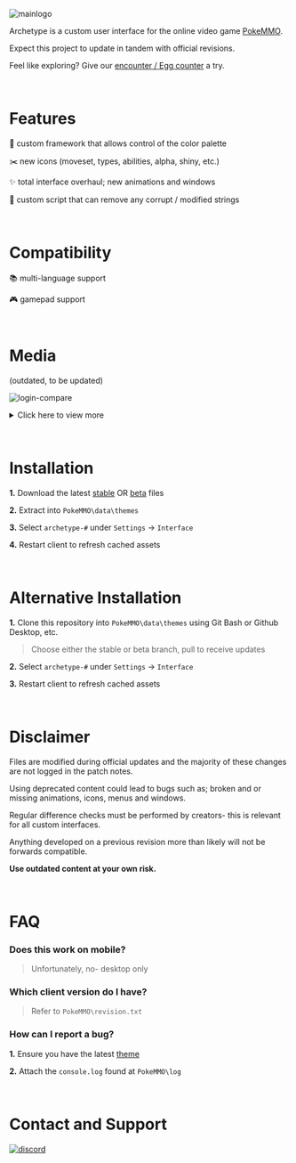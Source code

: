 ![mainlogo](https://cdn.discordapp.com/attachments/894130957588766770/995035312592015420/archetype.png)

Archetype is a custom user interface for the online video game [PokeMMO](https://pokemmo.com/).

Expect this project to update in tandem with official revisions.

Feel like exploring? Give our [encounter / Egg counter](https://github.com/ssjshields/archetype-counter/tree/beta#readme) a try.

&nbsp;
# Features
🎨 custom framework that allows control of the color palette

✂️ new icons (moveset, types, abilities, alpha, shiny, etc.)

✨ total interface overhaul; new animations and windows

🧼 custom script that can remove any corrupt / modified strings

&nbsp;
# Compatibility
📚 multi-language support

🎮 gamepad support

&nbsp;
# Media
(outdated, to be updated)

![login-compare](https://cdn.discordapp.com/attachments/859209706576805919/1007583380793200730/login.gif)
<details>
  <summary>Click here to view more</summary>
&nbsp;

![archetype server select](https://user-images.githubusercontent.com/88489119/187584889-b7675b6e-5c5f-419f-9884-75aeee05754a.png)

![j9g6i0_AdobeExpress](https://user-images.githubusercontent.com/88489119/187600117-3df08add-9a39-4f02-97a0-7b2b73a5f12b.gif)

![archetype main preview 1](https://user-images.githubusercontent.com/88489119/187584837-9769bbe4-2f20-4ad8-a592-a848f9a4c86e.png)

![archetype main preview 2](https://user-images.githubusercontent.com/88489119/187584873-abf196fb-7e60-4b9b-9a09-bd70f5b4f794.png)

![archetype battle preview 1](https://user-images.githubusercontent.com/88489119/187585153-8ea91f61-570b-4a24-9920-01eda6b3313c.png)

![archetype battle preview 3](https://user-images.githubusercontent.com/88489119/187585398-661f0fde-2ea1-4227-a194-48a85932b17d.png)

![archetype battle preview 2](https://user-images.githubusercontent.com/88489119/187585248-36764fa9-ebd4-496b-8340-c699edf1a73a.png)

more to be added

</details>

&nbsp;
# Installation
**1.** Download the latest [stable](https://github.com/ssjshields/archetype/archive/refs/heads/stable.zip) OR [beta](https://github.com/ssjshields/archetype/archive/refs/heads/beta.zip) files

**2.** Extract into `PokeMMO\data\themes`

**3.** Select `archetype-#` under `Settings` → `Interface`

**4.** Restart client to refresh cached assets

&nbsp;
# Alternative Installation
**1.** Clone this repository into `PokeMMO\data\themes` using Git Bash or Github Desktop, etc.

> Choose either the stable or beta branch, pull to receive updates

**2.** Select `archetype-#` under `Settings` → `Interface`

**3.** Restart client to refresh cached assets

&nbsp;
# Disclaimer

Files are modified during official updates and the majority of these changes are not logged in the patch notes. 

Using deprecated content could lead to bugs such as; broken and or missing animations, icons, menus and windows.

Regular difference checks must be performed by creators- this is relevant for all custom interfaces.

Anything developed on a previous revision more than likely will not be forwards compatible.

**Use outdated content at your own risk.**

&nbsp;
# FAQ
### Does this work on mobile?
> Unfortunately, no- desktop only

### Which client version do I have?
> Refer to `PokeMMO\revision.txt`

### How can I report a bug?
**1.** Ensure you have the latest [theme](https://github.com/ssjshields/archetype/archive/refs/heads/21316.zip)

**2.** Attach the `console.log` found at `PokeMMO\log`

&nbsp;
# Contact and Support
[![discord](https://assets-global.website-files.com/6257adef93867e50d84d30e2/62594fddd654fc29fcc07359_cb48d2a8d4991281d7a6a95d2f58195e.svg)](https://discord.gg/rYg7ntqQRY)
